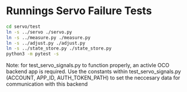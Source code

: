 # Runnings Servo Failure Tests

```bash
cd servo/test
ln -s ../servo ./servo.py
ln -s ../measure.py ./measure.py
ln -s ../adjust.py ./adjust.py
ln -s ../state_store.py ./state_store.py
python3 -m pytest -s
```

Note: for test_servo_signals.py to function properly, an activle OCO backend app is required. Use the constants within test_servo_signals.py (ACCOUNT, APP_ID, AUTH_TOKEN_PATH) to set the neccesary data for communication with this backend
